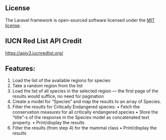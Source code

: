 ## License

The Laravel framework is open-sourced software licensed under the [MIT license](https://opensource.org/licenses/MIT).

## IUCN Red List API Credit
https://apiv3.iucnredlist.org/

## Features: 

1. Load the list of the available regions for species
2. Take a random region from the list
3. Load the list of all species in the selected region — the first page of the results would suffice, no need for
   pagination
4. Create a model for “Species” and map the results to an array of Species.
5. Filter the results for Critically Endangered species:
   • Fetch the conservation measures for all critically endangered species
   • Store the “title”-s of the response in the Species model as concatenated text property.
   • Print/display the results
6. Filter the results (from step 4) for the mammal class
   • Print/display the results
